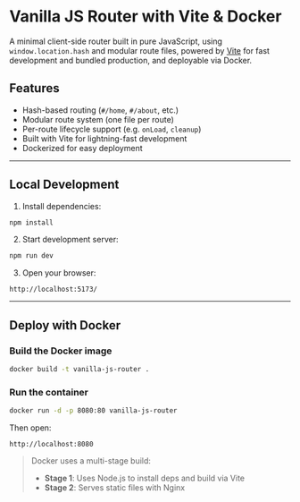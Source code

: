 # Vanilla JS Router with Vite & Docker

A minimal client-side router built in pure JavaScript, using `window.location.hash` and modular route files, 
powered by [Vite](https://vitejs.dev) for fast development and bundled production, and deployable via Docker.

## Features

- Hash-based routing (`#/home`, `#/about`, etc.)
- Modular route system (one file per route)
- Per-route lifecycle support (e.g. `onLoad`, `cleanup`)
- Built with Vite for lightning-fast development
- Dockerized for easy deployment

---

## Local Development

1. Install dependencies:

```bash
npm install
````

2. Start development server:

```bash
npm run dev
```

3. Open your browser:

```
http://localhost:5173/
```

---

## Deploy with Docker

### Build the Docker image

```bash
docker build -t vanilla-js-router .
```

### Run the container

```bash
docker run -d -p 8080:80 vanilla-js-router
```

Then open:

```
http://localhost:8080
```

> Docker uses a multi-stage build:
>
> * **Stage 1**: Uses Node.js to install deps and build via Vite
> * **Stage 2**: Serves static files with Nginx

